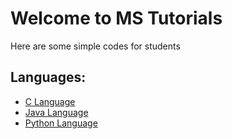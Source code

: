 # Welcome to MS Tutorials

Here are some simple codes for students

## Languages:
- [C Language](C/Readme.md)
- [Java Language](C/Readme.md)
- [Python Language](C/Readme.md)
